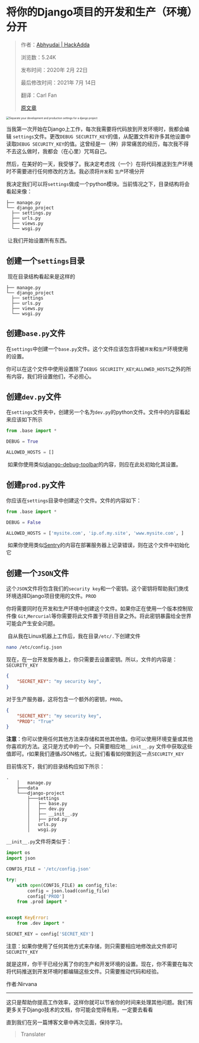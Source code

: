 # 将你的Django项目的开发和生产（环境）分开

> 作者：[Abhyudai | HackAdda](https://www.hackadda.com/author/abhi/)
>
> 浏览数：5.24K 
>
> 发布时间：2020年 2月 22日
>
> 最后修改时间：2021年 7月 14日
>
> 翻译：Carl Fan
>
> [原文章](https://www.hackadda.com/post/2020/2/21/separate-your-development-and-production-settings-for-a-django-project/)

<img src="https://www.hackadda.com/media/blog/separate-your-production-and-development-settings.png" alt="Separate your development and production settings for a django project" style="zoom:50%;" />

​	当我第一次开始在Django上工作，每次我需要将代码放到开发环境时，我都会编辑 `settings`文件。更改`DEBUG SECURITY_KEY`的值，从配置文件和许多其他设置中读取`DEBUG SECURITY_KEY`的值。这曾经是一（种）非常痛苦的经历，每次我不得不去这么做时，我都会（在心里）咒骂自己。

​	然后，在美好的一天，我受够了。我决定考虑找（一个）在将代码推送到生产环境时不需要进行任何修改的方法。我必须将`开发`和 `生产`环境分开



​	我决定我们可以将`settings`做成一个python模块。当前情况之下，目录结构将会看起来像：

  ```
├── manage.py
└── django_project
    ├── settings.py
    ├── urls.py
    ├── views.py
    └── wsgi.py
  ```

​	让我们开始设置所有东西。

## 创建一个`settings`目录

​	现在目录结构看起来是这样的

  ```
├── manage.py
└── django_project
    ├── settings
    ├── urls.py
    ├── views.py
    └── wsgi.py
  ```

## 创建`base.py`文件

​	在`settings`中创建一个`base.py`文件。这个文件应该包含将被`开发`和`生产`环境使用的设置。

​	你可以在这个文件中使用设置除了`DEBUG SECURIITY_KEY`;`ALLOWED_HOSTS`之外的所有内容，我们将设置他们，不必担心。

## 创建`dev.py`文件

​	在`settings`文件夹中，创建另一个名为`dev.py`的python文件。文件中的内容看起来应该如下所示

```python
from .base import *

DEBUG = True

ALLOWED_HOSTS = []
```

​	如果你使用类似[django-debug-toolbar](https://github.com/jazzband/django-debug-toolbar)的内容，则应在此处初始化其设置。

## 创建`prod.py`文件

​	你应该在`settings`目录中创建这个文件。文件的内容如下：

```python
from .base import *

DEBUG = False

ALLOWED_HOSTS = ['mysite.com', 'ip.of.my.site', 'www.mysite.com', ]
```

​	如果你使用类似[Sentry](https://sentry.io/welcome/)的内容在部署服务器上记录错误，则在这个文件中初始化它

## 创建一个`JSON`文件

​	这个`JSON`文件将包含我们的`security key`和一个密钥。这个密钥将帮助我们庚戌环境选择Django项目使用的文件。`PROD`

​	你将需要同时在开发和生产环境中创建这个文件。如果你正在使用一个版本控制软件像 `Git`,`Mercurial`等你需要将此文件置于项目目录之外。将此密钥暴露给全世界可能会产生安全问题。

​	自从我在Linux机器上工作后，我在目录`/etc/.`下创建文件

```bash
nano /etc/config.json
```

​	现在，在一台开发服务器上，你只需要去设置密钥。所以，文件的内容是：`SECURITY_KEY`

```json
{
    "SECRET_KEY": "my security key",
}
```

对于生产服务器，这将包含一个额外的密钥，`PROD`。

```json
{
    "SECRET_KEY": "my security key",
    "PROD": "True"
}
```

**注意**：你可以使用任何其他方法来存储和其他其他值。你可以使用环境变量或其他你喜欢的方法。这只是方式中的一个。只需要相应地`__init__.py` 文件中获取这些值即可。r如果我们遵循JSON格式，让我们看看如何做到这一点`SECURITY_KEY`

目前情况下，我们的目录结构应如下所示：

```
.
    │   manage.py
    ├───data
    └───django-project
        ├───settings
        │   ├── base.py
        │   ├── dev.py
        │   ├── __init__.py
        │   ├── prod.py
        │   urls.py
        │   wsgi.py
```



`__init__.py`文件将类似于：

```python
import os
import json

CONFIG_FILE = '/etc/config.json'

try:
    with open(CONFIG_FILE) as config_file:
        config = json.load(config_file)
        config['PROD']
    from .prod import *


except KeyError:
    from .dev import *

SECRET_KEY = config['SECRET_KEY']
```

注意：如果你使用了任何其他方式来存储，则只需要相应地修改此文件即可`SECURITY_KEY`



就是这样，你干干已经分离了你的生产和开发环境的设置。现在，你不需要在每次将代码推送到开发环境时都编辑这些文件。只需要推动代码和经验。

作者:Nirvana

---

这只是帮助你提高工作效率，这样你就可以节省你的时间来处理其他问题。我们有更多关于Django技术的文档，你可能会觉得有用，一定要去看看

直到我们在另一篇博客文章中再次见面，保持学习。

> Translater